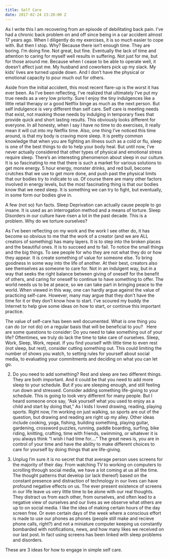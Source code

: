 ```yaml
---
title: Self Care
date: 2017-02-24 23:28:00 Z
---
```


As I write this I am recovering from an episode of debilitating back pain.  I’ve had a chronic back problem on and off since being in a car accident almost 17 years ago. When I diligently do my exercises, it is so much easier to cope with. But then I stop. Why? Because there isn’t enough time.  They are boring.  I’m doing fine. Not great, but fine.  Eventually the lack of time and attention to caring for myself well results in suffering. Not just for me, but for those around me. Because when I cease to be able to operate well, it doesn’t affect just me. My husband and coworkers pick up my slack.  My kids’ lives are turned upside down. And I don’t have the physical or emotional capacity to pour much out for others.

Aside from the initial accident, this most recent flare-up is the worst it has ever been. As I’ve been reflecting, I’ve realized that ultimately I’ve put my true needs as a very low priority. Sure I enjoy the tiny indulgences like a little retail therapy or a good Netflix binge as much as the next person. But self indulgence is very different than self care. Self care is meeting needs that exist, not masking those needs by indulging in temporary fixes that provide quick and short lasting results. This obviously looks different for everyone.  In all honesty, when I say I have no time to do exercises, it really mean it will cut into my Netflix time. Also, one thing I’ve noticed this time around, is that my body is craving more sleep.  It is pretty common knowledge that when you are fighting an illness such as a cold or flu,  sleep is one of the best things to do to help your body heal. But until now, I’ve never actually considered that other types of physical and emotional stress require sleep. There’s an interesting phenomenon about sleep in our culture. It is so fascinating to me that there is such a market for various solutions to get more energy.  5 hour energy, monster drinks, and red bull, become crutches that we use to get more done, and push past the physical limits that our bodies try to indicate to us. Of course there are many other factors involved in energy levels, but the most fascinating thing is that our bodies know that we need sleep.  It is something we can try to fight, but eventually, in some form our bodies give in. 

A few (not so) fun facts. Sleep Deprivation can actually cause people to go insane. It is used as an interrogation method and a means of torture. Sleep Disorders in our culture have risen a lot in the past decade.  This is a problem. Why do we torture ourselves? 

As I’ve been reflecting on my work and the work I see other do, it has become so obvious to me that the work of a creator (and we are ALL creators of something) has many layers. It is to step into the broken places and the beautiful ones.  It is to succeed and to fail. To notice the small things and the big things. To see people for who they are not what they do or how they appear. It is create something of value for someone else. To bring goodness in some way into the life of another. At their best, creators also see themselves as someone to care for. Not in an indulgent way, but in a way that seeks the right balance between giving of oneself for the benefit of others, and caring for oneself to continue to have something to offer. The world needs us to be at peace, so we can take part in bringing peace to the world.  When viewed in this way, one can hardly argue against the value of practicing self-care. However, many may argue that they don't have the time for it or they don’t know how to start.  I’ve scoured my buddy the Internet to help give some ideas on how to start, or continue this important practice. 


The value of self-care has been well documented. What is one thing you can do (or not do) on a regular basis that will be beneficial to you? 
 
Here are some questions to consider: 
Do you need to take something out of your life?
Oftentimes, we truly do lack the time to take care of ourselves.  Sleep, Work, Sleep, Work, repeat.  If you find yourself with little time to even rest (not sleep, but rest), consider cutting something out.  This could limiting the number of shows you watch, to setting rules for yourself about social media, to evaluating your commitments and deciding on what you can let go. 

2.  Do you need to add something?
Rest and sleep are two different things.  They are both important.  And it could be that you need to add more sleep to your schedule.  But if you are sleeping enough, and still feeling run down and stressed. Consider adding something life-giving to your schedule. This is going to look very different for many people.  But I heard someone once say, “Ask yourself what you used to enjoy as a child and start by doing that,”  As I kids I loved drawing, reading, playing sports.  Right now, I’m working on just walking, so sports are out of the question, but drawing and reading are right up my alley.  Other ideas include cooking, yoga, fishing, building something, playing guitar, gardening, crossword puzzles, running, paddle boarding, surfing, bike riding, knitting, crafting, time with friends, swimming, or whatever it is you always think “I wish i had time for….”  The great news is, you are in control of your time and have the ability to make different choices to care for yourself by doing things that are life-giving. 

3. Unplug
I’m sure it is no secret that that average person uses screens for the majority of their day.  From watching TV to working on computers to scrolling through social media, we have a lot coming at us all the time.  The thought patterns that develop (or lack thereof) based on the constant presence and distraction of technology in our lives can have profound negative effects on us. The ever present existence of screens in our life leave us very little time to be alone with our real thoughts.  They distract us from each other, from ourselves, and often lead to a negative view of ourselves and our lives as we observe what others are up to on social media. I like the idea of making certain hours of the day screen free.  Or even certain days of the week where a conscious effort is made to use our phones as phones (people still make and recieve phone calls, right?) and not a miniature computer keeping us constantly bombarded with notifications, news, and how many likes we received on our last post.  In fact using screens has been linked with sleep problems and disorders. 

These are 3 ideas for how to engage in simple self care.
